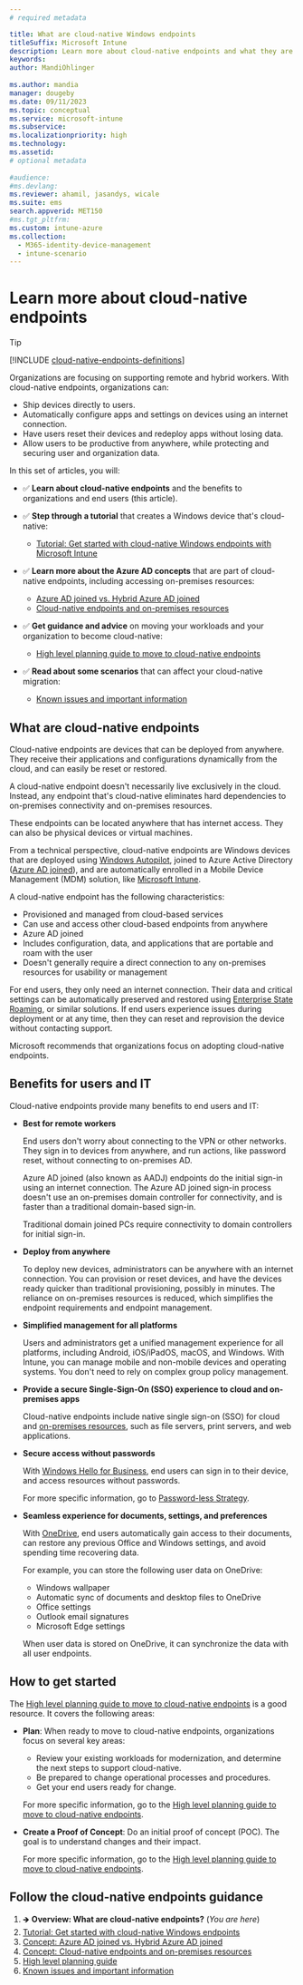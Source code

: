 ```yaml
---
# required metadata

title: What are cloud-native Windows endpoints
titleSuffix: Microsoft Intune
description: Learn more about cloud-native endpoints and what they are. See a list of benefits, and the effect on end users and IT administrators. Cloud-native endpoints help with remote workers and hybrid workers, and use Microsoft Intune to manage devices.
keywords:
author: MandiOhlinger
  
ms.author: mandia
manager: dougeby
ms.date: 09/11/2023
ms.topic: conceptual
ms.service: microsoft-intune
ms.subservice: 
ms.localizationpriority: high
ms.technology:
ms.assetid: 
# optional metadata
 
#audience:
#ms.devlang:
ms.reviewer: ahamil, jasandys, wicale
ms.suite: ems
search.appverid: MET150
#ms.tgt_pltfrm:
ms.custom: intune-azure
ms.collection:
  - M365-identity-device-management
  - intune-scenario
---
```


# Learn more about cloud-native endpoints

> [!TIP]
> [!INCLUDE [cloud-native-endpoints-definitions](../../includes/cloud-native-endpoints-definitions.md)]

Organizations are focusing on supporting remote and hybrid workers. With cloud-native endpoints, organizations can:

- Ship devices directly to users.
- Automatically configure apps and settings on devices using an internet connection.
- Have users reset their devices and redeploy apps without losing data.
- Allow users to be productive from anywhere, while protecting and securing user and organization data.

In this set of articles, you will:

- ✅ **Learn about cloud-native endpoints** and the benefits to organizations and end users (this article).

- ✅ **Step through a tutorial** that creates a Windows device that's cloud-native:

  - [Tutorial: Get started with cloud-native Windows endpoints with Microsoft Intune](cloud-native-windows-endpoints.md)

- ✅ **Learn more about the Azure AD concepts** that are part of cloud-native endpoints, including accessing on-premises resources:

  - [Azure AD joined vs. Hybrid Azure AD joined](azure-ad-joined-hybrid-azure-ad-joined.md)
  - [Cloud-native endpoints and on-premises resources](cloud-native-endpoints-on-premises.md)

- ✅ **Get guidance and advice** on moving your workloads and your organization to become cloud-native:

  - [High level planning guide to move to cloud-native endpoints](cloud-native-endpoints-planning-guide.md)

- ✅ **Read about some scenarios** that can affect your cloud-native migration:

  - [Known issues and important information](cloud-native-endpoints-known-issues.md)

## What are cloud-native endpoints

Cloud-native endpoints are devices that can be deployed from anywhere. They receive their applications and configurations dynamically from the cloud, and can easily be reset or restored.

A cloud-native endpoint doesn't necessarily live exclusively in the cloud. Instead, any endpoint that's cloud-native eliminates hard dependencies to on-premises connectivity and on-premises resources.

These endpoints can be located anywhere that has internet access. They can also be physical devices or virtual machines.

From a technical perspective, cloud-native endpoints are Windows devices that are deployed using [Windows Autopilot](/autopilot/windows-autopilot), joined to Azure Active Directory ([Azure AD joined](/azure/active-directory/devices/concept-azure-ad-join)), and are automatically enrolled in a Mobile Device Management (MDM) solution, like [Microsoft Intune](../../intune/fundamentals/what-is-intune.md).

A cloud-native endpoint has the following characteristics:

- Provisioned and managed from cloud-based services
- Can use and access other cloud-based endpoints from anywhere
- Azure AD joined
- Includes configuration, data, and applications that are portable and roam with the user
- Doesn't generally require a direct connection to any on-premises resources for usability or management

For end users, they only need an internet connection. Their data and critical settings can be automatically preserved and restored using [Enterprise State Roaming](/azure/active-directory/devices/enterprise-state-roaming-faqs), or similar solutions. If end users experience issues during deployment or at any time, then they can reset and reprovision the device without contacting support.

Microsoft recommends that organizations focus on adopting cloud-native endpoints.

## Benefits for users and IT

Cloud-native endpoints provide many benefits to end users and IT:

- **Best for remote workers**

  End users don't worry about connecting to the VPN or other networks. They sign in to devices from anywhere, and run actions, like password reset, without connecting to on-premises AD.

  Azure AD joined (also known as AADJ) endpoints do the initial sign-in using an internet connection. The Azure AD joined sign-in process doesn't use an on-premises domain controller for connectivity, and is faster than a traditional domain-based sign-in.

  Traditional domain joined PCs require connectivity to domain controllers for initial sign-in.

- **Deploy from anywhere**

  To deploy new devices, administrators can be anywhere with an internet connection. You can provision or reset devices, and have the devices ready quicker than traditional provisioning, possibly in minutes. The reliance on on-premises resources is reduced, which simplifies the endpoint requirements and endpoint management.

- **Simplified management for all platforms**

  Users and administrators get a unified management experience for all platforms, including Android, iOS/iPadOS, macOS, and Windows. With Intune, you can manage mobile and non-mobile devices and operating systems. You don't need to rely on complex group policy management.

- **Provide a secure Single-Sign-On (SSO) experience to cloud and on-premises apps**

  Cloud-native endpoints include native single sign-on (SSO) for cloud and [on-premises resources](/azure/active-directory/devices/azuread-join-sso), such as file servers, print servers, and web applications.

- **Secure access without passwords**

  With [Windows Hello for Business](/windows/security/identity-protection/hello-for-business/hello-overview), end users can sign in to their device, and access resources without passwords.

  For more specific information, go to [Password-less Strategy](/windows/security/identity-protection/hello-for-business/passwordless-strategy).

- **Seamless experience for documents, settings, and preferences**

  With [OneDrive](/onedrive/plan-onedrive-enterprise), end users automatically gain access to their documents, can restore any previous Office and Windows settings, and avoid spending time recovering data.

  For example, you can store the following user data on OneDrive:

  - Windows wallpaper
  - Automatic sync of documents and desktop files to OneDrive
  - Office settings
  - Outlook email signatures
  - Microsoft Edge settings

  When user data is stored on OneDrive, it can synchronize the data with all user endpoints.

## How to get started

The [High level planning guide to move to cloud-native endpoints](cloud-native-endpoints-planning-guide.md) is a good resource. It covers the following areas:

- **Plan**: When ready to move to cloud-native endpoints, organizations focus on several key areas:

  - Review your existing workloads for modernization, and determine the next steps to support cloud-native.
  - Be prepared to change operational processes and procedures.
  - Get your end users ready for change.

  For more specific information, go to the [High level planning guide to move to cloud-native endpoints](cloud-native-endpoints-planning-guide.md).

- **Create a Proof of Concept**: Do an initial proof of concept (POC). The goal is to understand changes and their impact.

  For more specific information, go to the [High level planning guide to move to cloud-native endpoints](cloud-native-endpoints-planning-guide.md).

## Follow the cloud-native endpoints guidance

1. 🡺 **Overview: What are cloud-native endpoints?** (*You are here*)
2. [Tutorial: Get started with cloud-native Windows endpoints](cloud-native-windows-endpoints.md)
3. [Concept: Azure AD joined vs. Hybrid Azure AD joined](azure-ad-joined-hybrid-azure-ad-joined.md)
4. [Concept: Cloud-native endpoints and on-premises resources](cloud-native-endpoints-on-premises.md)
5. [High level planning guide](cloud-native-endpoints-planning-guide.md)
6. [Known issues and important information](cloud-native-endpoints-known-issues.md)